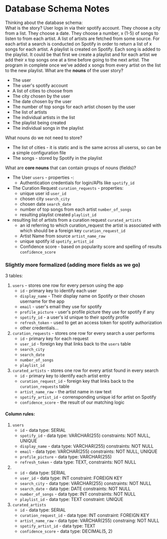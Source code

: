 # Database Schema Notes

Thinking about the database schema:  
What is the story?
User logs in via their spotify account. They choose a city from a list. They choose a date. They choose a number, x (1-5) of songs to listen to from each artist. A list of artists are fetched from some source. For each artist a search is conducted on Spotify in order to return a list of x songs for each artist. A playlist is created on Spotify. Each song is added to the playlist. It could be that first we create a playlist and for each artist we add their x top songs one at a time before going to the next artist. The program in complete once we've added x songs from every artist on the list to the new playlist.
What are the **nouns** of the user story?
* The user
* The user's spotify account
* A list of cities to choose from
* The city chosen by the user
* The date chosen by the user
* The number of top songs for each artist chosen by the user
* The list of artists
* The individual artists in the list
* The playlist being created
* The individual songs in the playlist  

What nouns do we not need to store?  
* The list of cities - it is static and is the same across all userss, so can be a simple configuration file
* The songs - stored by Spotify in the playlist

What are **core nouns** that can contain groups of nouns (fields)?  
* The User `users` - properties -:
    * Authentication credentials for login/APIs like `spotify_id`
* The Curation Request `curation_requests` - properties:
    * unique user id `user_id`
    * chosen city `search_city`
    * chosen date `search_date`
    * number of top songs from each artist `number_of_songs`
    * resulting playlist created `playlist_id`
* resulting list of artists from a curation request `curated_artists`
    * an id referring to which curation_request the artist is associated with which should be a foreign key `curation_request_id`
    * Artist Name from source `artist_name_raw`
    * unique spotify id `spotify_artist_id`
    * Confidence score - based on popularity score and spelling of results `confidence_score`

### Slightly more formalized (adding more fields as we go)
3 tables:  
1. `users` - stores one row for every person using the app
    * `id` - primary key to identify each user
    * `display_name` - Their display name on Spotify or their chosen username for the app
    * `email` - user's email they use for spotify
    * `profile_picture` - user's profile picture they use for spotify if any
    * `spotify_id` - a user's id unique to their spotify profile
    * `refresh_token` - used to get an access token for spotify authorization
    * other credentials...
2. `curation_requests` - stores one row for every search a user performs
    * `id` - primary key for each request
    * `user_id` - foreign key that links back to the `users` table
    * `search_city`
    * `search_date`
    * `number_of_songs`
    * `playlist_id`
3. `curated_artists` - stores one row for every artist found in every search
    * `id` - primary key to identify each artist entry
    * `curation_request_id` - foreign key that links back to the `curation_requests` table
    *  `artist_name_raw` - the artist name in raw text
    * `spotify_artist_id` - corrensponding unique id for artist on Spotify
    * `confidence_score` - the result of our matching logic

#### Column rules:
1. `users`
    * `id` - data type: SERIAL
    * `spotify_id` - data type: VARCHAR(255) constraints: NOT NULL, UNIQUE
    * `display_name` - data type: VARCHAR(255) constraints: NOT NULL
    * `email` - data type: VARCHAR(255) constraints: NOT NULL, UNIQUE
    * `profile_picture` - data type: VARCHAR(255)
    * `refresh_token` - data type: TEXT, constraints: NOT NULL
2. 
    * `id` - data type: SERIAL
    * `user_id` - data type: INT constraint: FOREIGN KEY
    * `search_city` - data type: VARCHAR(255) constraints: NOT NULL
    * `search_date` - data type: DATE constraints: NOT NULL
    * `number_of_songs` - data type: INT constraints: NOT NULL
    * `playlist_id` - data type: TEXT constraint: UNIQUE
3. `curated_artists`
    * `id` - data type: SERIAL
    * `curation_request_id` - data type: INT constraint: FOREIGN KEY
    * `artist_name_raw` - data type: VARCHAR(255) constraing: NOT NULL
    * `spotify_artist_id` - data type: TEXT
    * `confidence_score` - data type: DECIMAL(5, 2)

